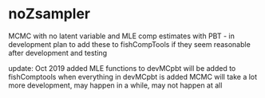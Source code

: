 # noZsampler
MCMC with no latent variable and MLE comp estimates with PBT - in development
plan to add these to fishCompTools if they seem reasonable after development and testing

update: Oct 2019 added MLE functions to devMCpbt
will be added to fishComptools when everything in devMCpbt is added
MCMC will take a lot more development, may happen in a while, may not happen at all
